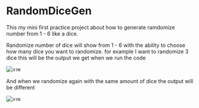 # RandomDiceGen

This my mini first practice project about how to generate ramdomize number from 1 - 6 like a dice.

Randomize number of dice will show from 1 - 6 with the ability to choose how many dice you want to randomize.
 for example I want to randomize 3 dice this will be the output we get when we run the code 
 
 ![ภาพ](https://user-images.githubusercontent.com/125641945/219596721-88a6f069-0783-4015-80c8-1a00295b0f82.png)

 And when we randomize again with the same amount of dice the output will be different
 
 ![ภาพ](https://user-images.githubusercontent.com/125641945/219596983-d9563af5-7c9c-4208-9e5c-3f955f8e2147.png)
